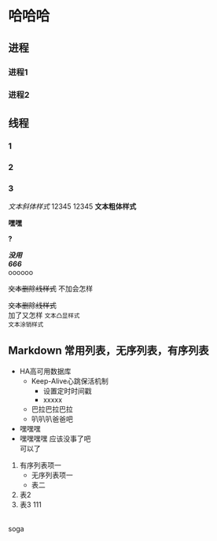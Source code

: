 # 哈哈哈

## 进程

### 进程1
### 进程2

## 线程

### 1

### 2
### 3

*文本斜体样式*
12345
	12345
**文本粗体样式**

**嘿嘿**


**?**



***没用***</br>
***666***</br>
oooooo


~~文本删除线样式~~
不加会怎样

~~文本删除线样式~~</br>
加了又怎样
``文本凸显样式``<br>
`文本涂销样式`<br>


## Markdown 常用列表，无序列表，有序列表

* HA高可用数据库
	* Keep-Alive心跳保活机制
		* 设置定时时间戳
		* xxxxx
	* 巴拉巴拉巴拉
	* 叭叭叭爸爸吧
* 嘿嘿嘿
* 嘿嘿嘿嘿
应该没事了吧<br>
可以了

1. 有序列表项一
	* 无序列表项一
	* 表二
2. 表2
3. 表3
111
<br>
soga



